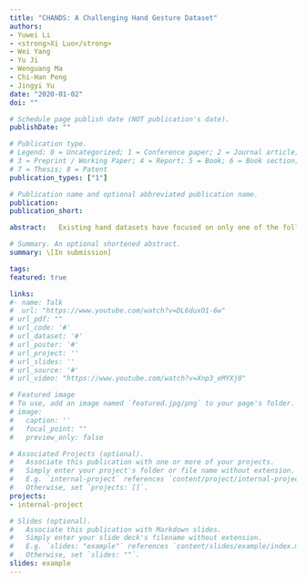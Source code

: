 ```yaml
---
title: "CHANDS: A Challenging Hand Gesture Dataset"
authors:
- Yuwei Li
- <strong>Xi Luo</strong>
- Wei Yang
- Yu Ji
- Wenguang Ma
- Chi-Han Peng
- Jingyi Yu
date: "2020-01-02"
doi: ""

# Schedule page publish date (NOT publication's date).
publishDate: ""

# Publication type.
# Legend: 0 = Uncategorized; 1 = Conference paper; 2 = Journal article;
# 3 = Preprint / Working Paper; 4 = Report; 5 = Book; 6 = Book section;
# 7 = Thesis; 8 = Patent
publication_types: ["1"]

# Publication name and optional abbreviated publication name.
publication: 
publication_short: 

abstract:   Existing hand datasets have focused on only one of the following aspects -- low level imagery data suitable for gesture recognition, middle level pose/skeleton data applicable to high precision human-computer interactions, and high level 3D geometry for producing virtual avatars. We present the first dataset called Challenging Hands or CHANDS dataset that is composed of multi-view images, 3D skeleton, and 3D geometry corresponding to unprecedentedly difficult gestures performed by real hands. Specifically, we construct a multi-view dome to acquire the multi-view images and conduct initial 3D reconstructions and use a hand tracker to separately capture the skeleton. We then present a robust technique for aligning the skeleton to the geometry as well as correcting errors in the 3D geometry. Although our focus is on data generation, we also evaluate state-of-theart hand models on point set registration and single image hand shape estimation, etc.

# Summary. An optional shortened abstract.
summary: \[In submission]

tags:
featured: true

links:
#- name: Talk
#  url: "https://www.youtube.com/watch?v=DL6duxO1-6w"
# url_pdf: ""
# url_code: '#'
# url_dataset: '#'
# url_poster: '#'
# url_project: ''
# url_slides: ''
# url_source: '#'
# url_video: "https://www.youtube.com/watch?v=Xnp3_eMYXj0"

# Featured image
# To use, add an image named `featured.jpg/png` to your page's folder. 
# image:
#   caption: ''
#   focal_point: ""
#   preview_only: false

# Associated Projects (optional).
#   Associate this publication with one or more of your projects.
#   Simply enter your project's folder or file name without extension.
#   E.g. `internal-project` references `content/project/internal-project/index.md`.
#   Otherwise, set `projects: []`.
projects:
- internal-project

# Slides (optional).
#   Associate this publication with Markdown slides.
#   Simply enter your slide deck's filename without extension.
#   E.g. `slides: "example"` references `content/slides/example/index.md`.
#   Otherwise, set `slides: ""`.
slides: example
---
```

